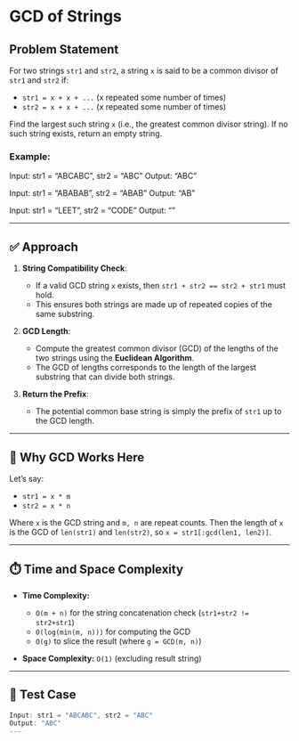 # GCD of Strings

## Problem Statement

For two strings `str1` and `str2`, a string `x` is said to be a common divisor of `str1` and `str2` if:

- `str1 = x + x + ...` (x repeated some number of times)
- `str2 = x + x + ...` (x repeated some number of times)

Find the largest such string `x` (i.e., the greatest common divisor string). If no such string exists, return an empty string.

### Example:
Input: str1 = “ABCABC”, str2 = “ABC”
Output: “ABC”

Input: str1 = “ABABAB”, str2 = “ABAB”
Output: “AB”

Input: str1 = “LEET”, str2 = “CODE”
Output: “”

---

## ✅ Approach

1. **String Compatibility Check**:
   - If a valid GCD string `x` exists, then `str1 + str2 == str2 + str1` must hold.
   - This ensures both strings are made up of repeated copies of the same substring.

2. **GCD Length**:
   - Compute the greatest common divisor (GCD) of the lengths of the two strings using the **Euclidean Algorithm**.
   - The GCD of lengths corresponds to the length of the largest substring that can divide both strings.

3. **Return the Prefix**:
   - The potential common base string is simply the prefix of `str1` up to the GCD length.

---

## 🧠 Why GCD Works Here

Let’s say:
- `str1 = x * m`
- `str2 = x * n`

Where `x` is the GCD string and `m, n` are repeat counts. Then the length of `x` is the GCD of `len(str1)` and `len(str2)`, so `x = str1[:gcd(len1, len2)]`.

---

## ⏱️ Time and Space Complexity

- **Time Complexity:**  
  - `O(m + n)` for the string concatenation check (`str1+str2 != str2+str1`)  
  - `O(log(min(m, n)))` for computing the GCD  
  - `O(g)` to slice the result (where `g = GCD(m, n)`)

- **Space Complexity:** `O(1)` (excluding result string)

---

## 🔧 Test Case
```go
Input: str1 = "ABCABC", str2 = "ABC"
Output: "ABC"
---